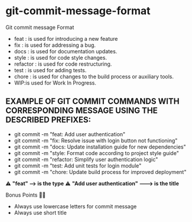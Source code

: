 # git-commit-message-format

Git commit message Format

- feat : is used for introducing a new feature
- fix : is used for addressing a bug.
- docs : is used for documentation updates.
- style : is used for code style changes.
- refactor : is used for code restructuring.
- test : is used for adding tests.
- chore : is used for changes to the build process or auxiliary tools.
- WIP:is used for Work In Progress.




## EXAMPLE OF GIT COMMIT COMMANDS WITH CORRESPONDING MESSAGE USING THE DESCRIBED PREFIXES:

- git commit -m "feat: Add user authentication"
- git commit -m "fix: Resolve issue with login button not functioning"
- git commit -m "docs: Update installation guide for new dependencies"
- git commit -m "style: Format code according to project style guide"
- git commit -m "refactor: Simplify user authentication logic"
- git commit -m "test: Add unit tests for login module"
- git commit -m "chore: Update build process for improved deployment"

⚠️ **"feat" --> is the type**
⚠️ **"Add user authentication" ---> is the title**

Bonus Points 🌟✨

- Always use lowercase letters for commit message
- Always use short title
